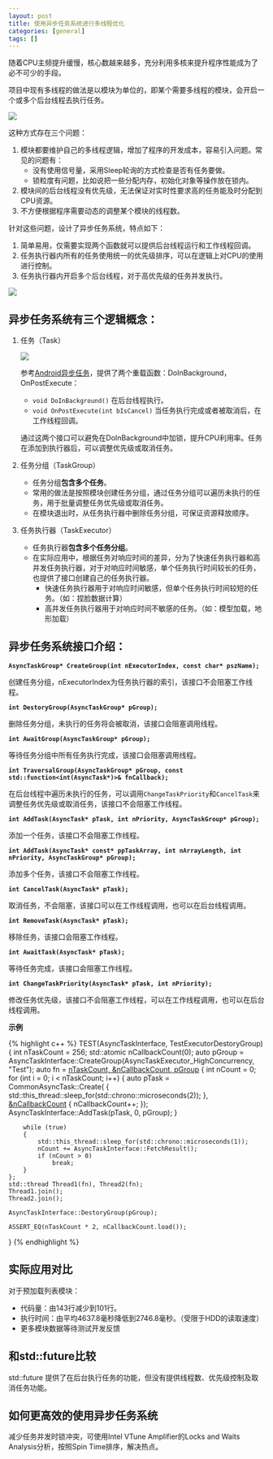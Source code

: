 ```yaml
---
layout: post
title: 使用异步任务系统进行多线程优化
categories: [general]
tags: []
---
```


随着CPU主频提升缓慢，核心数越来越多，充分利用多核来提升程序性能成为了必不可少的手段。

项目中现有多线程的做法是以模块为单位的，即某个需要多线程的模块，会开启一个或多个后台线程去执行任务。

![](../resources/images/2017-09-09-async_task_module_thread.svg)

这种方式存在三个问题：

1. 模块都要维护自己的多线程逻辑，增加了程序的开发成本，容易引入问题。常见的问题有：
	* 没有使用信号量，采用Sleep轮询的方式检查是否有任务要做。
	* 锁粒度有问题，比如说把一些分配内存，初始化对象等操作放在锁内。
1. 模块间的后台线程没有优先级，无法保证对实时性要求高的任务能及时分配到CPU资源。
1. 不方便根据程序需要动态的调整某个模块的线程数。

针对这些问题，设计了异步任务系统，特点如下：

1. 简单易用，仅需要实现两个函数就可以提供后台线程运行和工作线程回调。
1. 任务执行器内所有的任务使用统一的优先级排序，可以在逻辑上对CPU的使用进行控制。
1. 任务执行器内开启多个后台线程，对于高优先级的任务并发执行。

![](../resources/images/2017-09-09-async_task_async_task_system.svg)

## 异步任务系统有三个逻辑概念：
1. 任务（Task）

	![](../resources/images/2017-09-09-async_task_task.svg)

	参考[Android异步任务](https://developer.android.com/reference/android/os/AsyncTask.html)，提供了两个重载函数：DoInBackground， OnPostExecute：
	* `void DoInBackground()` 在后台线程执行。
	* `void OnPostExecute(int bIsCancel)` 当任务执行完成或者被取消后，在工作线程回调。
	
	通过这两个接口可以避免在DoInBackground中加锁，提升CPU利用率。任务在添加到执行器后，可以调整优先级或取消任务。

1. 任务分组（TaskGroup）

	* 任务分组**包含多个任务**。
	* 常用的做法是按照模块创建任务分组，通过任务分组可以遍历未执行的任务，用于批量调整任务优先级或取消任务。
	* 在模块退出时，从任务执行器中删除任务分组，可保证资源释放顺序。

1. 任务执行器（TaskExecutor）

	* 任务执行器**包含多个任务分组**。
	* 在实际应用中，根据任务对响应时间的差异，分为了快速任务执行器和高并发任务执行器，对于对响应时间敏感，单个任务执行时间较长的任务，也提供了接口创建自己的任务执行器。
		* 快速任务执行器用于对响应时间敏感，但单个任务执行时间较短的任务。（如：捏脸数据计算）
		* 高并发任务执行器用于对响应时间不敏感的任务。（如：模型加载，地形加载）

## 异步任务系统接口介绍：

**`AsyncTaskGroup* CreateGroup(int nExecutorIndex, const char* pszName);`**

创建任务分组，nExecutorIndex为任务执行器的索引，该接口不会阻塞工作线程。

**`int DestoryGroup(AsyncTaskGroup* pGroup);`**

删除任务分组，未执行的任务将会被取消，该接口会阻塞调用线程。

**`int AwaitGroup(AsyncTaskGroup* pGroup);`**

等待任务分组中所有任务执行完成，该接口会阻塞调用线程。

**`int TraversalGroup(AsyncTaskGroup* pGroup, const std::function<int(AsyncTask*)>& fnCallback);`**

在后台线程中遍历未执行的任务，可以调用`ChangeTaskPriority`和`CancelTask`来调整任务优先级或取消任务，该接口不会阻塞工作线程。

**`int AddTask(AsyncTask* pTask, int nPriority, AsyncTaskGroup* pGroup);`**

添加一个任务，该接口不会阻塞工作线程。

**`int AddTask(AsyncTask* const* ppTaskArray, int nArrayLength, int nPriority, AsyncTaskGroup* pGroup);`**

添加多个任务，该接口不会阻塞工作线程。

**`int CancelTask(AsyncTask* pTask);`**

取消任务，不会阻塞，该接口可以在工作线程调用，也可以在后台线程调用。

**`int RemoveTask(AsyncTask* pTask); `**

移除任务，该接口会阻塞工作线程。

**`int AwaitTask(AsyncTask* pTask);`**

等待任务完成，该接口会阻塞工作线程。

**`int ChangeTaskPriority(AsyncTask* pTask, int nPriority);`**

修改任务优先级，该接口不会阻塞工作线程，可以在工作线程调用，也可以在后台线程调用。

**示例**

{% highlight c++ %}
TEST(AsyncTaskInterface, TestExecutorDestoryGroup)
{
	int nTaskCount = 256;
	std::atomic<int> nCallbackCount(0);
	auto pGroup = AsyncTaskInterface::CreateGroup(AsyncTaskExecutor_HighConcurrency, "Test");
	auto fn = [nTaskCount, &nCallbackCount, pGroup]() {
		int nCount = 0;
		for (int i = 0; i < nTaskCount; i++)
		{
			auto pTask = CommonAsyncTask::Create([]() {
				std::this_thread::sleep_for(std::chrono::microseconds(2));
			}, [&nCallbackCount](int) {
				nCallbackCount++;
			});
			AsyncTaskInterface::AddTask(pTask, 0, pGroup);
		}

		while (true)
		{
			std::this_thread::sleep_for(std::chrono::microseconds(1));
			nCount += AsyncTaskInterface::FetchResult();
			if (nCount > 0)
				break;
		}
	};
	std::thread Thread1(fn), Thread2(fn);
	Thread1.join();
	Thread2.join();

	AsyncTaskInterface::DestoryGroup(pGroup);
	
	ASSERT_EQ(nTaskCount * 2, nCallbackCount.load());
}
{% endhighlight %}

## 实际应用对比
对于预加载列表模块：

* 代码量：由143行减少到101行。
* 执行时间：由平均4637.8毫秒降低到2746.8毫秒。（受限于HDD的读取速度）
* 更多模块数据等待测试开发反馈

## 和std::future比较
std::future 提供了在后台执行任务的功能，但没有提供线程数、优先级控制及取消任务功能。

## 如何更高效的使用异步任务系统
减少任务并发时锁冲突，可使用Intel VTune Amplifier的Locks and Waits Analysis分析，按照Spin Time排序，解决热点。
